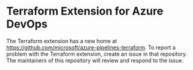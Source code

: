 # Terraform Extension for Azure DevOps

The Terraform extension has a new home at https://github.com/microsoft/azure-pipelines-terraform. To report a problem with the Terraform extension, create an issue in that repository. The maintainers of this repository will review and respond to the issue.

